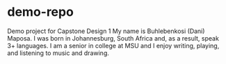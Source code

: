 # demo-repo
Demo project for Capstone Design 1
My name is Buhlebenkosi (Dani) Maposa. I was born in Johannesburg, South Africa and, as a result, speak 3+ languages. I am a senior in college at MSU and I enjoy writing, playing, and listening to music and drawing.
